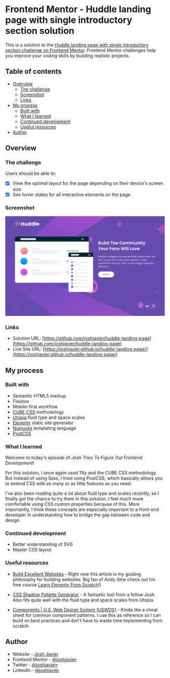 # Frontend Mentor - Huddle landing page with single introductory section solution

This is a solution to the [Huddle landing page with single introductory section challenge on Frontend Mentor](https://www.frontendmentor.io/challenges/huddle-landing-page-with-a-single-introductory-section-B_2Wvxgi0). Frontend Mentor challenges help you improve your coding skills by building realistic projects.

## Table of contents

- [Overview](#overview)
  - [The challenge](#the-challenge)
  - [Screenshot](#screenshot)
  - [Links](#links)
- [My process](#my-process)
  - [Built with](#built-with)
  - [What I learned](#what-i-learned)
  - [Continued development](#continued-development)
  - [Useful resources](#useful-resources)
- [Author](#author)

## Overview

### The challenge

Users should be able to:

- [x] View the optimal layout for the page depending on their device's screen size
- [x] See hover states for all interactive elements on the page

### Screenshot

![](./screenshot.jpg)

### Links

- Solution URL: [https://github.com/joshjavier/huddle-landing-page](https://github.com/joshjavier/huddle-landing-page)
- Live Site URL: [https://joshjavier.github.io/huddle-landing-page/](https://joshjavier.github.io/huddle-landing-page/)

## My process

### Built with

- Semantic HTML5 markup
- Flexbox
- Mobile-first workflow
- [CUBE CSS](https://cube.fyi/) methodology
- [Utopia](https://utopia.fyi/) fluid type and space scales
- [Eleventy](https://www.11ty.dev/) static site generator
- [Nunjucks](https://mozilla.github.io/nunjucks/) templating language
- [PostCSS](https://postcss.org/)

### What I learned

Welcome to today's episode of _Josh Tries To Figure Out Frontend Development_!

For this solution, I once again used 11ty and the CUBE CSS methodology. But instead of using Sass, I tried using PostCSS, which basically allows you to extend CSS with as many or as little features as you need.

I've also been reading quite a lot about fluid type and scales recently, so I finally got the chance to try them in this solution. I feel much more comfortable using CSS custom properties because of this. More importantly, I think these concepts are especially important to a front-end developer in understanding how to bridge the gap between code and design.

### Continued development

- Better understanding of SVG
- Master CSS layout

### Useful resources

- [Build Excellent Websites](https://buildexcellentwebsit.es/) - Right now this article is my guiding philosophy for building websites. Big fan of Andy (btw check out his free course [Learn Eleventy From Scratch](https://learneleventyfromscratch.com/)!)

- [CSS Shadow Pallette Generator](https://www.joshwcomeau.com/shadow-palette/) - A fantastic tool from a fellow Josh. Also fits quite well with the fluid type and space scales from Utopia.

- [Components | U.S. Web Design System (USWDS)](https://designsystem.digital.gov/components/overview/) - Kinda like a cheat sheet for common component patterns. I use this as reference so I can build on best practices and don't have to waste time implementing from scratch.

## Author

- Website - [Josh Javier](https://joshjavier.com/)
- Frontend Mentor - [@joshjavier](https://www.frontendmentor.io/profile/joshjavier)
- Twitter - [@joshjavierr](https://twitter.com/joshjavierr)
- LinkedIn - [@joshjavier](https://ph.linkedin.com/in/joshjavier)
